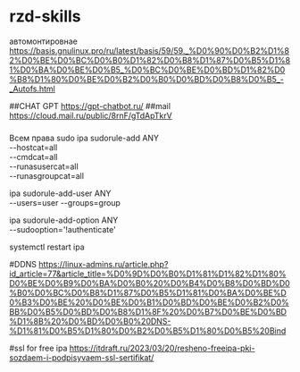 # rzd-skills
автомонтировнае
https://basis.gnulinux.pro/ru/latest/basis/59/59._%D0%90%D0%B2%D1%82%D0%BE%D0%BC%D0%B0%D1%82%D0%B8%D1%87%D0%B5%D1%81%D0%BA%D0%BE%D0%B5_%D0%BC%D0%BE%D0%BD%D1%82%D0%B8%D1%80%D0%BE%D0%B2%D0%B0%D0%BD%D0%B8%D0%B5_-_Autofs.html

##CHAT GPT
https://gpt-chatbot.ru/
##mail
https://cloud.mail.ru/public/8rnF/gTdApTkrV

###
Всем права sudo
ipa sudorule-add ANY \
    --hostcat=all \
    --cmdcat=all \
    --runasusercat=all \
    --runasgroupcat=all

ipa sudorule-add-user ANY \
    --users=user --groups=group

ipa sudorule-add-option ANY \
    --sudooption='!authenticate'

systemctl restart ipa

#DDNS
https://linux-admins.ru/article.php?id_article=77&article_title=%D0%9D%D0%B0%D1%81%D1%82%D1%80%D0%BE%D0%B9%D0%BA%D0%B0%20%D0%B4%D0%B8%D0%BD%D0%B0%D0%BC%D0%B8%D1%87%D0%B5%D1%81%D0%BA%D0%BE%D0%B3%D0%BE%20%D0%BE%D0%B1%D0%BD%D0%BE%D0%B2%D0%BB%D0%B5%D0%BD%D0%B8%D1%8F%20%D0%B7%D0%BE%D0%BD%D1%8B%20%D0%BD%D0%B0%20DNS-%D1%81%D0%B5%D1%80%D0%B2%D0%B5%D1%80%D0%B5%20Bind


#ssl for free ipa
https://itdraft.ru/2023/03/20/resheno-freeipa-pki-sozdaem-i-podpisyvaem-ssl-sertifikat/
